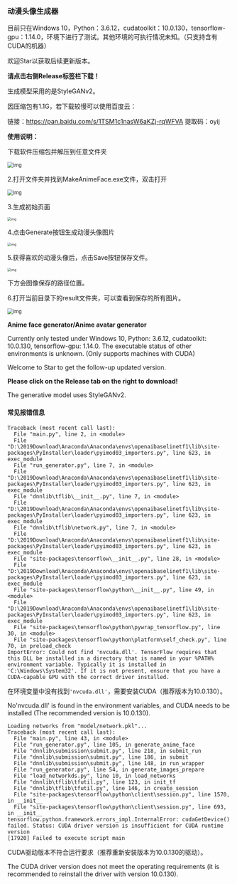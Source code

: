 ### 动漫头像生成器

目前只在Windows 10，Python：3.6.12，cudatoolkit：10.0.130，tensorflow-gpu：1.14.0，环境下进行了测试。其他环境的可执行情况未知。（只支持含有CUDA的机器）

欢迎Star以获取后续更新版本。

**请点击右侧Release标签栏下载！**

生成模型采用的是StyleGANv2。



因压缩包有1.1G，若下载较慢可以使用百度云：

链接：https://pan.baidu.com/s/1TSM1c1nasW6aKZj-rqWFVA  提取码：oyij 

**使用说明：**

下载软件压缩包并解压到任意文件夹

<img src="C:/Users/Y/AppData/Local/Temp/msohtmlclip1/01/clip_image002.jpg" alt="img" style="zoom: 80%;" />

2.打开文件夹并找到MakeAnimeFace.exe文件，双击打开

<img src="C:/Users/Y/AppData/Local/Temp/msohtmlclip1/01/clip_image004.jpg" alt="img" style="zoom:80%;" />

3.生成初始页面

<img src="C:/Users/Y/AppData/Local/Temp/msohtmlclip1/01/clip_image006.jpg" alt="img" style="zoom:50%;" />

4.点击Generate按钮生成动漫头像图片

<img src="C:/Users/Y/AppData/Local/Temp/msohtmlclip1/01/clip_image008.jpg" alt="img" style="zoom:50%;" />

5.获得喜欢的动漫头像后，点击Save按钮保存文件。

<img src="C:/Users/Y/AppData/Local/Temp/msohtmlclip1/01/clip_image010.jpg" alt="img" style="zoom:50%;" />

下方会图像保存的路径位置。

6.打开当前目录下的result文件夹，可以查看到保存的所有图片。

<img src="C:/Users/Y/AppData/Local/Temp/msohtmlclip1/01/clip_image012.jpg" alt="img" style="zoom: 80%;" />

 

**Anime face generator/Anime avatar generator**

Currently only tested under Windows 10, Python: 3.6.12, cudatoolkit: 10.0.130, tensorflow-gpu: 1.14.0. The executable status of other environments is unknown. (Only supports machines with CUDA)

Welcome to Star to get the follow-up updated version.

**Please click on the Release tab on the right to download!**

The generative model uses StyleGANv2.



#### 常见报错信息

```
Traceback (most recent call last):
  File "main.py", line 2, in <module>
  File "D:\2019Download\Anaconda\Anaconda\envs\openaibaselinetf1\lib\site-packages\PyInstaller\loader\pyimod03_importers.py", line 623, in exec_module
  File "run_generator.py", line 7, in <module>
  File "D:\2019Download\Anaconda\Anaconda\envs\openaibaselinetf1\lib\site-packages\PyInstaller\loader\pyimod03_importers.py", line 623, in exec_module
  File "dnnlib\tflib\__init__.py", line 7, in <module>
  File "D:\2019Download\Anaconda\Anaconda\envs\openaibaselinetf1\lib\site-packages\PyInstaller\loader\pyimod03_importers.py", line 623, in exec_module
  File "dnnlib\tflib\network.py", line 7, in <module>
  File "D:\2019Download\Anaconda\Anaconda\envs\openaibaselinetf1\lib\site-packages\PyInstaller\loader\pyimod03_importers.py", line 623, in exec_module
  File "site-packages\tensorflow\__init__.py", line 28, in <module>
  File "D:\2019Download\Anaconda\Anaconda\envs\openaibaselinetf1\lib\site-packages\PyInstaller\loader\pyimod03_importers.py", line 623, in exec_module
  File "site-packages\tensorflow\python\__init__.py", line 49, in <module>
  File "D:\2019Download\Anaconda\Anaconda\envs\openaibaselinetf1\lib\site-packages\PyInstaller\loader\pyimod03_importers.py", line 623, in exec_module
  File "site-packages\tensorflow\python\pywrap_tensorflow.py", line 30, in <module>
  File "site-packages\tensorflow\python\platform\self_check.py", line 70, in preload_check
ImportError: Could not find 'nvcuda.dll'. TensorFlow requires that this DLL be installed in a directory that is named in your %PATH% environment variable. Typically it is installed in 'C:\Windows\System32'. If it is not present, ensure that you have a CUDA-capable GPU with the correct driver installed.
```

在环境变量中没有找到`'nvcuda.dll'`，需要安装CUDA（推荐版本为10.0.130）。

No'nvcuda.dll' is found in the environment variables, and CUDA needs to be installed (The recommended version is 10.0.130).



```
Loading networks from "model/network.pkl"...
Traceback (most recent call last):
  File "main.py", line 43, in <module>
  File "run_generator.py", line 105, in generate_anime_face
  File "dnnlib\submission\submit.py", line 218, in submit_run
  File "dnnlib\submission\submit.py", line 186, in submit
  File "dnnlib\submission\submit.py", line 148, in run_wrapper
  File "run_generator.py", line 54, in generate_images_prepare
  File "load_networkds.py", line 10, in load_networks
  File "dnnlib\tflib\tfutil.py", line 123, in init_tf
  File "dnnlib\tflib\tfutil.py", line 146, in create_session
  File "site-packages\tensorflow\python\client\session.py", line 1570, in __init__
  File "site-packages\tensorflow\python\client\session.py", line 693, in __init__
tensorflow.python.framework.errors_impl.InternalError: cudaGetDevice() failed. Status: CUDA driver version is insufficient for CUDA runtime version
[17920] Failed to execute script main
```

CUDA驱动版本不符合运行要求（推荐重新安装版本为10.0.130的驱动）。

The CUDA driver version does not meet the operating requirements (it is recommended to reinstall the driver with version 10.0.130).